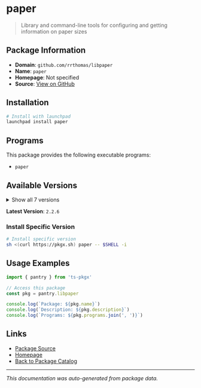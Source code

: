 # paper

> Library and command-line tools for configuring and getting information on paper sizes

## Package Information

- **Domain**: `github.com/rrthomas/libpaper`
- **Name**: `paper`
- **Homepage**: Not specified
- **Source**: [View on GitHub](https://github.com/pkgxdev/pantry/tree/main/projects/github.com/rrthomas/libpaper/package.yml)

## Installation

```bash
# Install with launchpad
launchpad install paper
```

## Programs

This package provides the following executable programs:

- `paper`

## Available Versions

<details>
<summary>Show all 7 versions</summary>

- `2.2.6`, `2.2.5`, `2.2.4`, `2.2.3`, `2.1.3`
- `2.1.2`, `2.1.1`

</details>

**Latest Version**: `2.2.6`

### Install Specific Version

```bash
# Install specific version
sh <(curl https://pkgx.sh) paper -- $SHELL -i
```

## Usage Examples

```typescript
import { pantry } from 'ts-pkgx'

// Access this package
const pkg = pantry.libpaper

console.log(`Package: ${pkg.name}`)
console.log(`Description: ${pkg.description}`)
console.log(`Programs: ${pkg.programs.join(', ')}`)
```

## Links

- [Package Source](https://github.com/pkgxdev/pantry/tree/main/projects/github.com/rrthomas/libpaper/package.yml)
- [Homepage](#)
- [Back to Package Catalog](../package-catalog.md)

---

*This documentation was auto-generated from package data.*
